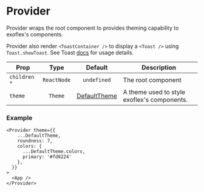 # Provider

Provider wraps the root component to provides theming capability to exoflex's components.

Provider also render `<ToastContainer />` to display a `<Toast />` using `Toast.showToast`. See Toast [docs](Toast.md) for usage details.


| Prop         |    Type     |                    Default                    | Description                                 |
| ------------ | :---------: | :-------------------------------------------: | ------------------------------------------- |
| `children *` | `ReactNode` |                  `undefined`                  | The root component                          |
| `theme`      |   `Theme`   | [DefaultTheme](../../src/constants/themes.ts) | A theme used to style exoflex's components. |


### Example

```tsx
<Provider theme={{
    ...DefaultTheme,
    roundness: 7,
    colors: {
      ...DefaultTheme.colors,
      primary: '#fd8224'
    },
  }}
>
  <App />
</Provider>
```
